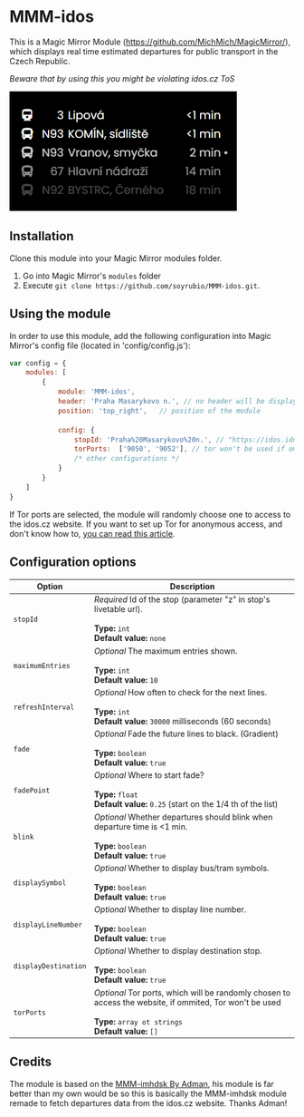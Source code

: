 # MMM-idos

This is a Magic Mirror Module (https://github.com/MichMich/MagicMirror/), which displays
real time estimated departures for public transport in the Czech Republic.

*Beware that by using this you might be violating idos.cz ToS*


![screenshoot](img/screenshot.png)

## Installation

Clone this module into your Magic Mirror modules folder.
1. Go into Magic Mirror's `modules` folder 
2. Execute `git clone https://github.com/soyrubio/MMM-idos.git`.

## Using the module

In order to use this module, add the following configuration into Magic Mirror's config file (located in 'config/config.js'):

```js
var config = {
    modules: [
        {
            module: 'MMM-idos',
            header: 'Praha Masarykovo n.', // no header will be displayed if ommited 
            position: 'top_right',   // position of the module
            
            config: {
                stopId: 'Praha%20Masarykovo%20n.', // "https://idos.idnes.cz/vlakyautobusymhdvse/odjezdy/vysledky/?f=the_stop
                torPorts:  ['9050', '9052'], // tor won't be used if ommited
                /* other configurations */
            }
        }
    ]
}
```

If Tor ports are selected, the module will randomly choose one to access to the idos.cz website. 
If you want to set up Tor for anonymous access, and don't know how to, [you can read this article](https://levelup.gitconnected.com/anonymous-web-scrapping-with-node-js-tor-apify-and-cheerio-3b36ec6a45dc).

## Configuration options

| Option               | Description
|--------------------- |------------
| `stopId`             | *Required* Id of the stop (parameter "z" in stop's livetable url).<br><br> **Type:** `int` <br> **Default value:** `none`
| `maximumEntries`     | *Optional* The maximum entries shown. <br><br> **Type:** `int` <br> **Default value:** `10`
| `refreshInterval`    | *Optional* How often to check for the next lines. <br><br> **Type:** `int`<br> **Default value:** `30000` milliseconds (60 seconds)
| `fade`               | *Optional* Fade the future lines to black. (Gradient) <br><br> **Type:** `boolean`<br> **Default value:** `true`
| `fadePoint`          | *Optional* Where to start fade? <br><br> **Type:** `float`<br> **Default value:** `0.25` (start on the 1/4 th of the list)
| `blink`      | *Optional* Whether departures should blink when departure time is <1 min.  <br><br> **Type:** `boolean`<br> **Default value:** `true`
| `displaySymbol`      | *Optional* Whether to display bus/tram symbols. <br><br> **Type:** `boolean`<br> **Default value:** `true`
| `displayLineNumber`  | *Optional* Whether to display line number. <br><br> **Type:** `boolean`<br> **Default value:** `true`
| `displayDestination` | *Optional* Whether to display destination stop. <br><br> **Type:** `boolean`<br> **Default value:** `true`
| `torPorts` | *Optional* Tor ports, which will be randomly chosen to access the website, if ommited, Tor won't be used <br><br> **Type:** `array ot strings`<br> **Default value:** `[]`

## Credits

The module is based on the [MMM-imhdsk By Adman](https://github.com/Adman/MMM-imhdsk), his module is far better than my own would be so this is basically the MMM-imhdsk module remade to fetch departures data from the idos.cz website. Thanks Adman!


